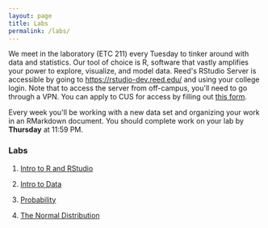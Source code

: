 ```yaml
---
layout: page
title: Labs
permalink: /labs/
---
```


We meet in the laboratory (ETC 211) every Tuesday to tinker around with data and
statistics. Our tool of choice is R, software that vastly amplifies 
your power to explore, visualize, and model data. Reed's RStudio Server is 
accessible by going to <https://rstudio-dev.reed.edu/> 
and using your college login. Note that to access the server from off-campus,
you'll need to go through a VPN. You can apply to CUS for access by filling out
[this form](https://docs.google.com/a/reed.edu/forms/d/1oMG4c732c2CAPXr9oGni45lz3-UyDKIfKPMaXKXH6pU/viewform).

Every week you'll be working with a new data set and organizing your work in an
RMarkdown document. You should complete work on your lab by **Thursday** at 11:59 PM.


### Labs

1. <a href = "{{ site.baseurl }}/assets/week-01/intro_to_r.html" target = "_blank">Intro to R and RStudio</a> 

2. <a href = "{{ site.baseurl }}/assets/week-02/intro_to_data.html" target = "_blank">Intro to Data</a>

3. <a href = "{{ site.baseurl }}/assets/week-03/probability.html" target = "_blank">Probability</a>

4. <a href = "{{ site.baseurl }}/assets/week-05/normal_distribution.html" target = "_blank">The Normal Distribution</a>

<!--

5. <a href = "{{ site.baseurl }}/assets/week-07/inf_for_categorical_data.html" target = "_blank">Inference for Categorical Data</a> [KEY <a href = "{{ site.baseurl }}/assets/lab-keys/lab5-key.Rmd" target = "_blank"> (Rmd)</a><a href = "{{ site.baseurl }}/assets/lab-keys/lab5-key.html" target = "_blank"> (HTML)</a>] 

6. <a href = "{{ site.baseurl }}/assets/week-08/roadless_usa.html" target = "_blank">Sampling and Estimation for Proportions</a>[KEY <a href = "{{ site.baseurl }}/assets/lab-keys/lab6-key.Rmd" target = "_blank"> (Rmd)</a><a href = "{{ site.baseurl }}/assets/lab-keys/lab6-key.html" target = "_blank"> (HTML)</a>] 

7. <a href = "{{ site.baseurl }}/assets/week-09/inf_for_numerical_data.html" target = "_blank">Inference for Numerical Data </a> [KEY <a href = "{{ site.baseurl }}/assets/lab-keys/lab7-key.Rmd" target = "_blank"> (Rmd)</a><a href = "{{ site.baseurl }}/assets/lab-keys/lab7-key.html" target = "_blank"> (HTML)</a>] 

8. <a href = "{{ site.baseurl }}/assets/week-10/simple_regression.html" target = "_blank">Introduction to Linear Regression </a> [KEY <a href = "{{ site.baseurl }}/assets/lab-keys/lab8-key.Rmd" target = "_blank"> (Rmd)</a><a href = "{{ site.baseurl }}/assets/lab-keys/lab8-key.html" target = "_blank"> (HTML)</a>]  

9. <a href = "{{ site.baseurl }}/assets/week-11/simple_linear_regression_ii.html" target = "_blank">Simple Linear Regression II </a> [KEY <a href = "{{ site.baseurl }}/assets/lab-keys/lab9-key.Rmd" target = "_blank"> (Rmd)</a><a href = "{{ site.baseurl }}/assets/lab-keys/lab9-key.html" target = "_blank"> (HTML)</a>] 

10. <a href = "{{ site.baseurl }}/assets/week-12/multiple_regression.html" target = "_blank">Multiple Linear Regression </a> [KEY <a href = "{{ site.baseurl }}/assets/lab-keys/lab10-key.Rmd" target = "_blank"> (Rmd)</a><a href = "{{ site.baseurl }}/assets/lab-keys/lab10-key.html" target = "_blank"> (HTML)</a>]

11. <a href = "{{ site.baseurl }}/assets/week-13/logistic_regression.html" target = "_blank">Logistic Regression </a>  <!--[KEY <a href = "{{ site.baseurl }}/assets/lab-keys/lab11-key.Rmd" target = "_blank"> (Rmd)</a><a href = "{{ site.baseurl }}/assets/lab-keys/lab11-key.html" target = "_blank"> (HTML)</a>] -->